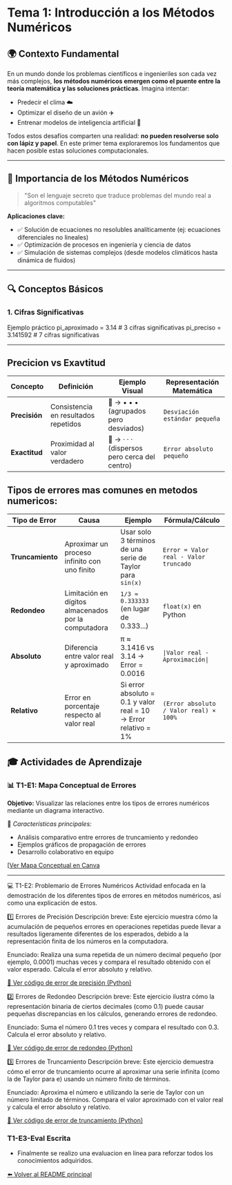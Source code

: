 # Tema 1: Introducción a los Métodos Numéricos

## 🌍 Contexto Fundamental
En un mundo donde los problemas científicos e ingenieriles son cada vez más complejos, **los métodos numéricos emergen como el puente entre la teoría matemática y las soluciones prácticas**. Imagina intentar:

- Predecir el clima ☁️
- Optimizar el diseño de un avión ✈️
- Entrenar modelos de inteligencia artificial 🤖

Todos estos desafíos comparten una realidad: **no pueden resolverse solo con lápiz y papel**. En este primer tema exploraremos los fundamentos que hacen posible estas soluciones computacionales.

---

## 📌 Importancia de los Métodos Numéricos
> "Son el lenguaje secreto que traduce problemas del mundo real a algoritmos computables"

**Aplicaciones clave:**
- ✅ Solución de ecuaciones no resolubles analíticamente (ej: ecuaciones diferenciales no lineales)
- ✅ Optimización de procesos en ingeniería y ciencia de datos
- ✅ Simulación de sistemas complejos (desde modelos climáticos hasta dinámica de fluidos)

---

## 🔍 Conceptos Básicos

### 1. Cifras Significativas

Ejemplo práctico
pi_aproximado = 3.14 # 3 cifras significativas
pi_preciso = 3.141592 # 7 cifras significativas


---

## Precicion vs Exavtitud

| Concepto   | Definición                              | Ejemplo Visual                  | Representación Matemática       |
|------------|----------------------------------------|---------------------------------|----------------------------------|
| **Precisión** | Consistencia en resultados repetidos   | 🎯 → • • • (agrupados pero desviados) | `Desviación estándar pequeña`    |
| **Exactitud** | Proximidad al valor verdadero          | 🎯 → · · · (dispersos pero cerca del centro) | `Error absoluto pequeño`         |

## Tipos de errores mas comunes en metodos numericos:

| Tipo de Error         | Causa                                                                 | Ejemplo                                                                 | Fórmula/Cálculo                      |
|-----------------------|-----------------------------------------------------------------------|-------------------------------------------------------------------------|--------------------------------------|
| **Truncamiento**      | Aproximar un proceso infinito con uno finito                          | Usar solo 3 términos de una serie de Taylor para `sin(x)`               | `Error = Valor real - Valor truncado`|
| **Redondeo**          | Limitación en dígitos almacenados por la computadora                  | `1/3 ≈ 0.333333` (en lugar de 0.333...)                                | `float(x)` en Python                 |
| **Absoluto**          | Diferencia entre valor real y aproximado                              | π ≈ 3.1416 vs 3.14 → Error = 0.0016                                    | `\|Valor real - Aproximación\|`      |
| **Relativo**          | Error en porcentaje respecto al valor real                            | Si error absoluto = 0.1 y valor real = 10 → Error relativo = 1%        | `(Error absoluto / Valor real) × 100%` |

## 🎓 Actividades de Aprendizaje

### 📊 T1-E1: Mapa Conceptual de Errores
**Objetivo:** Visualizar las relaciones entre los tipos de errores numéricos mediante un diagrama interactivo.

🔹 *Características principales:*
- Análisis comparativo entre errores de truncamiento y redondeo
- Ejemplos gráficos de propagación de errores
- Desarrollo colaborativo en equipo

[[Ver Mapa Conceptual en Canva](https://www.canva.com/design/DAGd4cTWnj8/TWtBOVQzBepaHcPNFX8W0Q/edit?utm_content=DAGd4cTWnj8&utm_campaign=designshare&utm_medium=link2&utm_source=sharebutton)

---
💻 T1-E2: Problemario de Errores Numéricos
Actividad enfocada en la demostración de los diferentes tipos de errores en métodos numéricos, así como una explicación de estos.

1️⃣ Errores de Precisión
Descripción breve:
Este ejercicio muestra cómo la acumulación de pequeños errores en operaciones repetidas puede llevar a resultados ligeramente diferentes de los esperados, debido a la representación finita de los números en la computadora.

Enunciado:
Realiza una suma repetida de un número decimal pequeño (por ejemplo, 0.0001) muchas veces y compara el resultado obtenido con el valor esperado. Calcula el error absoluto y relativo.

[🔗 Ver código de error de precisión (Python)](https://github.com/IvanPedroSuarez/Metodos-Numericos-/blob/master/codigos/tema1/Error%20de%20precision.py)

2️⃣ Errores de Redondeo
Descripción breve:
Este ejercicio ilustra cómo la representación binaria de ciertos decimales (como 0.1) puede causar pequeñas discrepancias en los cálculos, generando errores de redondeo.

Enunciado:
Suma el número 0.1 tres veces y compara el resultado con 0.3. Calcula el error absoluto y relativo.

[🔗 Ver código de error de redondeo (Python)](https://github.com/IvanPedroSuarez/Metodos-Numericos-/blob/master/codigos/tema1/Error%20de%20redondeo.py)

3️⃣ Errores de Truncamiento
Descripción breve:
Este ejercicio demuestra cómo el error de truncamiento ocurre al aproximar una serie infinita (como la de Taylor para e) usando un número finito de términos.

Enunciado:
Aproxima el número e utilizando la serie de Taylor con un número limitado de términos. Compara el valor aproximado con el valor real y calcula el error absoluto y relativo.

[🔗 Ver código de error de truncamiento (Python)](https://github.com/IvanPedroSuarez/Metodos-Numericos-/blob/master/codigos/tema1/Error%20de%20truncamiento.py)
### T1-E3-Eval Escrita
- Finalmente se realizo una evaluacion en linea para reforzar todos los conocimientos adquiridos.

[⬅️ Volver al README principal](../README.md)
